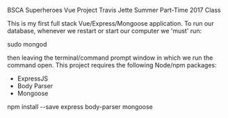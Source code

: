 BSCA Superheroes Vue Project
Travis Jette
Summer Part-Time 2017 Class

This is my first full stack Vue/Express/Mongoose application. To run our database,
whenever we restart or start our computer we 'must' run:

sudo mongod

then leaving the terminal/command prompt window in which we run the command
open. This project requires the following Node/npm packages:

- ExpressJS
- Body Parser
- Mongoose

npm install --save express body-parser mongoose
